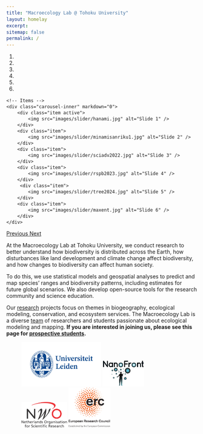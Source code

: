 ```yaml
---
title: "Macroecology Lab @ Tohoku University"
layout: homelay
excerpt: 
sitemap: false
permalink: /
---
```




<div markdown="0" id="carousel" class="carousel slide" data-ride="carousel" data-interval="4000" data-pause="hover" >
    <!-- Menu -->
    <ol class="carousel-indicators">
        <li data-target="#carousel" data-slide-to="0" class="active"></li>
        <li data-target="#carousel" data-slide-to="1"></li>
        <li data-target="#carousel" data-slide-to="2"></li>
        <li data-target="#carousel" data-slide-to="3"></li>
        <li data-target="#carousel" data-slide-to="4"></li>
        <li data-target="#carousel" data-slide-to="5"></li>
    </ol>

    <!-- Items -->
    <div class="carousel-inner" markdown="0">
        <div class="item active">
            <img src="images/slider/hanami.jpg" alt="Slide 1" />
        </div>
        <div class="item">
            <img src="images/slider/minamisanriku1.jpg" alt="Slide 2" />
        </div>
        <div class="item">
            <img src="images/slider/sciadv2022.jpg" alt="Slide 3" />
        </div>
        <div class="item">
            <img src="images/slider/rspb2023.jpg" alt="Slide 4" />
        </div>       
         <div class="item">
            <img src="images/slider/tree2024.jpg" alt="Slide 5" />
        </div>
        <div class="item">
            <img src="images/slider/maxent.jpg" alt="Slide 6" />
        </div>
    </div>
  <a class="left carousel-control" href="#carousel" role="button" data-slide="prev">
    <span class="glyphicon glyphicon-chevron-left" aria-hidden="true"></span>
    <span class="sr-only">Previous</span>
  </a>
  <a class="right carousel-control" href="#carousel" role="button" data-slide="next">
    <span class="glyphicon glyphicon-chevron-right" aria-hidden="true"></span>
    <span class="sr-only">Next</span>
  </a>
</div>


At the Macroecology Lab at Tohoku University, we conduct research to better understand how biodiversity is distributed across the Earth, how disturbances like land development and climate change affect biodiversity, and how changes to biodiversity can affect human society.

To do this, we use statistical models and geospatial analyses to predict and map species’ ranges and biodiversity patterns, including estimates for future global scenarios. We also develop open-source tools for the research community and science education. 

Our [research](research) projects focus on themes in biogeography, ecological modeling, conservation, and ecosystem services. The Macroecology Lab is a diverse [team](team) of researchers and students passionate about ecological modeling and mapping. **If you are interested in joining us, please see this page for [prospective students](vacancies).**


<figure class="fourth">
  <img src="images/logopic/Logo_Leiden.jpg" style="width: 210px">
  <img src="images/logopic/Logo_Nanofront.jpg" style="width: 110px">
  <img src="images/logopic/Logo_NWO.jpg" style="width: 120px">
  <img src="images/logopic/Logo_ERC.jpg" style="width: 110px">
</figure>
